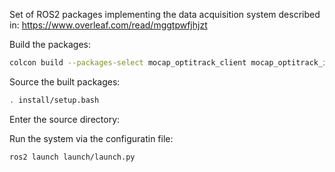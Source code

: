 Set of ROS2 packages implementing the data acquisition system described in: https://www.overleaf.com/read/mggtpwfjhjzt

Build the packages: 
```bash
colcon build --packages-select mocap_optitrack_client mocap_optitrack_inv_kin mocap_optitrack_w2b
```

Source the built packages:
```bash
. install/setup.bash
```
Enter the source directory:

Run the system via the configuratin file:
```bash
ros2 launch launch/launch.py
```
